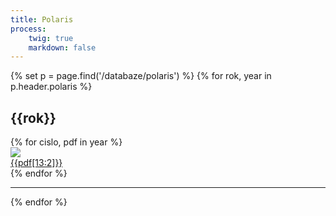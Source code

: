 ```yaml
---
title: Polaris
process:
    twig: true
    markdown: false
---
```


{% set p = page.find('/databaze/polaris') %}
{% for rok, year in p.header.polaris %}
    <section>
    <h2>{{rok}}</h2>
    <div class="pure-g">
        {% for cislo, pdf in year %}
            <div class="pure-u-1 pure-u-sm-1-2 pure-u-md-1-4 pure-u-lg-1-5 pure-u-xl-1-6"> 
                <div class="polaris--outerDiv">
                    <div class="polaris--innerDiv">
                        <a href="./databaze/polaris/{{rok}}/{{pdf}}" target="_blank">
                            <img class="pure-img" src="./databaze/polaris/{{rok}}/{{pdf}}.jpg">
                            <div class="polaris--title"> 
                                {{pdf[13:2]}}
                            </div>
                        </a> 
                    </div>
                </div>
            </div>
        {% endfor %}
    </div>
    </section>
    <hr>
{% endfor %}
